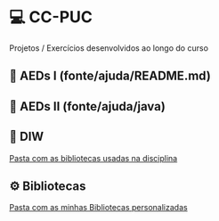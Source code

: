# 💻 CC-PUC
Projetos / Exercícios desenvolvidos ao longo do curso

## 📁 AEDs I (fonte/ajuda/README.md)

## 📁 AEDs II (fonte/ajuda/java)

## 📁 DIW
[Pasta com as bibliotecas usadas na disciplina](fonte/ajuda/java)

## ⚙️ Bibliotecas
[Pasta com as minhas Bibliotecas personalizadas](labs)
